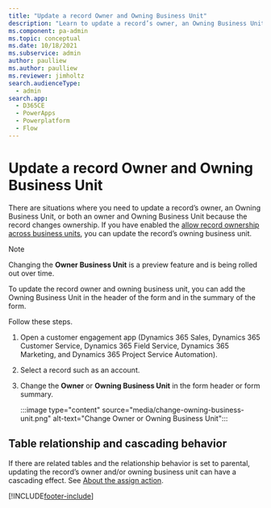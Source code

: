 ```yaml
---
title: "Update a record Owner and Owning Business Unit"
description: "Learn to update a record’s owner, an Owning Business Unit, or both an Owner and Owning Business Unit because the record changes ownership."
ms.component: pa-admin
ms.topic: conceptual
ms.date: 10/18/2021
ms.subservice: admin
author: paulliew
ms.author: paulliew
ms.reviewer: jimholtz
search.audienceType: 
  - admin
search.app:
  - D365CE
  - PowerApps
  - Powerplatform
  - Flow
---
```

# Update a record Owner and Owning Business Unit

There are situations where you need to update a record’s owner, an Owning Business Unit, or both an owner and Owning Business Unit because the record changes ownership. If you have enabled the [allow record ownership across business units](wp-security-cds.md#enable-the-matrix-data-access-structure), you can update the record’s owning business unit. 

> [!NOTE]
> Changing the **Owner Business Unit** is a preview feature and is being rolled out over time.

To update the record owner and owning business unit, you can add the Owning Business Unit in the header of the form and in the summary of the form.

Follow these steps.

1. Open a customer engagement app (Dynamics 365 Sales, Dynamics 365 Customer Service, Dynamics 365 Field Service, Dynamics 365 Marketing, and Dynamics 365 Project Service Automation).

2. Select a record such as an account.

3. Change the **Owner** or **Owning Business Unit** in the form header or form summary.

   :::image type="content" source="media/change-owning-business-unit.png" alt-text="Change Owner or Owning Business Unit":::

## Table relationship and cascading behavior 

If there are related tables and the relationship behavior is set to parental, updating the record’s owner and/or owning business unit can have a cascading effect. See [About the assign action](/powerapps/developer/data-platform/configure-entity-relationship-cascading-behavior).


[!INCLUDE[footer-include](../includes/footer-banner.md)]
